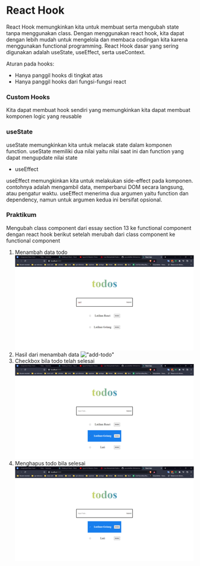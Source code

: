 # React Hook

React Hook memungkinkan kita untuk membuat serta mengubah state tanpa menggunakan class. Dengan menggunakan react hook, kita dapat dengan lebih mudah untuk mengelola dan membaca codingan kita karena menggunakan functional programming. React Hook dasar yang sering digunakan adalah useState, useEffect, serta useContext.

Aturan pada hooks:

- Hanya panggil hooks di tingkat atas
- Hanya panggil hooks dari fungsi-fungsi react

### Custom Hooks

Kita dapat membuat hook sendiri yang memungkinkan kita dapat membuat komponen logic yang reusable

### useState

useState memungkinkan kita untuk melacak state dalam komponen function. useState memiliki dua nilai yaitu nilai saat ini dan function yang dapat mengupdate nilai state

- useEffect

useEffect memungkinkan kita untuk melakukan side-effect pada komponen. contohnya adalah mengambil data, memperbarui DOM secara langsung, atau pengatur waktu. useEffect menerima dua argumen yaitu function dan dependency, namun untuk argumen kedua ini bersifat opsional.

### Praktikum

Mengubah class component dari essay section 13 ke functional component dengan react hook
berikut setelah merubah dari class component ke functional component

1. Menambah data todo
   !["add-todo"](./screenshots/add-tod.png)
2. Hasil dari menambah data
   !["add-todo"](./screenshots/view.png.png)
3. Checkbox bila todo telah selesai
   !["add-todo"](./screenshots/checkbox.png)
4. Menghapus todo bila selesai
   !["add-todo"](./screenshots/delete.png)
